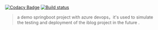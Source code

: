 [![Codacy Badge](https://api.codacy.com/project/badge/Grade/1731f221a1dc4c84859757f6a348c35a)](https://app.codacy.com/manual/YUbuntu0109/iblog-azure-test?utm_source=github.com&utm_medium=referral&utm_content=YUbuntu0109/iblog-azure-test&utm_campaign=Badge_Grade_Dashboard)
[![Build status](https://dev.azure.com/Gentleman0109/AzureDevOps-iblog-demo/_apis/build/status/AzureDevOps-test-Maven-CI)](https://dev.azure.com/Gentleman0109/AzureDevOps-iblog-demo/_build/latest?definitionId=1)

> a demo springboot project with azure devops，it's used to simulate the testing and deployment of the iblog project in the future .
